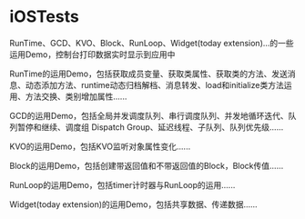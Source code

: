 # iOSTests
RunTime、GCD、KVO、Block、RunLoop、Widget(today extension)...的一些运用Demo，控制台打印数据实时显示到应用中

RunTime的运用Demo，包括获取成员变量、获取类属性、获取类的方法、发送消息、动态添加方法、runtime动态归档解档、消息转发、load和initialize类方法运用、方法交换、类别增加属性......

GCD的运用Demo，包括全局并发调度队列、串行调度队列、并发地循环迭代、队列暂停和继续、调度组 Dispatch Group、延迟线程、子队列、队列优先级......

KVO的运用Demo，包括KVO监听对象属性变化......

Block的运用Demo，包括创建带返回值和不带返回值的Block，Block传值......

RunLoop的运用Demo，包括timer计时器与RunLoop的运用......

Widget(today extension)的运用Demo，包括共享数据、传递数据......
